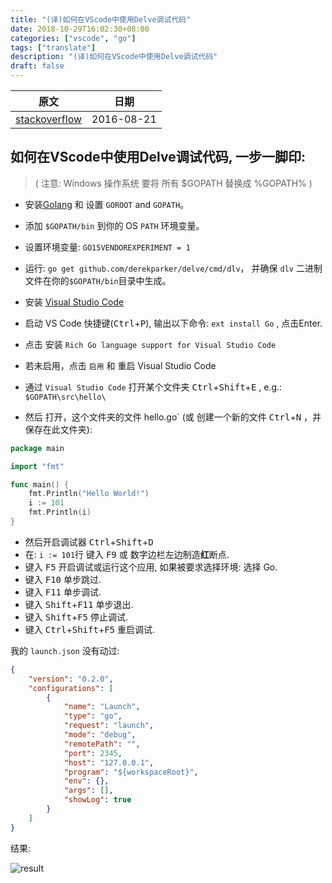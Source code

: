```yaml
---
title: "(译)如何在VScode中使用Delve调试代码"
date: 2018-10-29T16:02:30+08:00
categories: ["vscode", "go"]
tags: ["translate"]
description: "(译)如何在VScode中使用Delve调试代码"
draft: false
---
```


原文| 日期
---------|----------
[stackoverflow](https://stackoverflow.com/a/39062734/9299542) | 2016-08-21

## 如何在VScode中使用Delve调试代码, 一步一脚印:

> ( 注意:  Windows 操作系统 要将 所有 $GOPATH 替换成 %GOPATH% )

- 安装[Golang](https://golang.org/dl) 和 设置 `GOROOT` and `GOPATH`。

- 添加 `$GOPATH/bin` 到你的 OS `PATH` 环境变量。

- 设置环境变量: `GO15VENDOREXPERIMENT = 1`

- 运行: `go get github.com/derekparker/delve/cmd/dlv`， 并确保 `dlv` 二进制文件在你的`$GOPATH/bin`目录中生成。

- 安装 [Visual Studio Code](https://code.visualstudio.com/)

- 启动 VS Code 快捷键(<kbd>Ctrl</kbd>+<kbd>P</kbd>), 输出以下命令: `ext install Go` , 点击Enter.

- 点击 安装 `Rich Go language support for Visual Studio Code`

- 若未启用，点击 `启用` 和 重启 Visual Studio Code

- 通过 `Visual Studio Code` 打开某个文件夹 <kbd>Ctrl</kbd>+<kbd>Shift</kbd>+<kbd>E</kbd> , e.g.: `$GOPATH\src\hello\`
- 然后 打开，这个文件夹的文件 hello.go` (或 创建一个新的文件 <kbd>Ctrl</kbd>+<kbd>N</kbd> ，并保存在此文件夹):

``` go
package main

import "fmt"

func main() {
    fmt.Println("Hello World!")
    i := 101
    fmt.Println(i)
}
```

- 然后开启调试器 <kbd>Ctrl</kbd>+<kbd>Shift</kbd>+<kbd>D</kbd>
- 在: `i := 101`行 键入 <kbd>F9</kbd> 或 数字边栏左边制造**红**断点.
- 键入 <kbd>F5</kbd> 开启调试或运行这个应用, 如果被要求选择环境: 选择 Go.
- 键入 <kbd>F10</kbd> 单步跳过.
- 键入 <kbd>F11</kbd> 单步调试.
- 键入 <kbd>Shift</kbd>+<kbd>F11</kbd> 单步退出.
- 键入 <kbd>Shift</kbd>+<kbd>F5</kbd> 停止调试.
- 键入 <kbd>Ctrl</kbd>+<kbd>Shift</kbd>+<kbd>F5</kbd> 重启调试.
 
我的 `launch.json` 没有动过:

``` json
{
    "version": "0.2.0",
    "configurations": [
        {
            "name": "Launch",
            "type": "go",
            "request": "launch",
            "mode": "debug",
            "remotePath": "",
            "port": 2345,
            "host": "127.0.0.1",
            "program": "${workspaceRoot}",
            "env": {},
            "args": [],
            "showLog": true
        }
    ]
}
```

结果:

![result](https://i.stack.imgur.com/sxUZ0.png)

